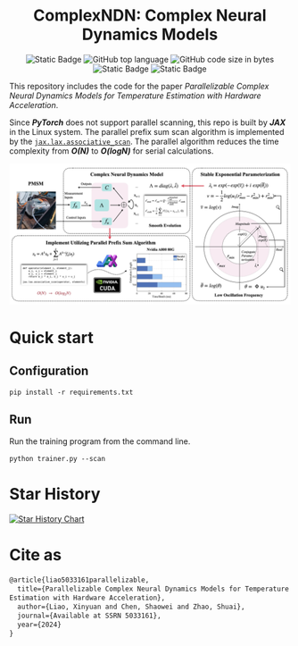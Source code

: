 <div align="center">
<h1>ComplexNDN: Complex Neural Dynamics Models</h1>

![Static Badge](https://img.shields.io/hexpm/l/plug)
![GitHub top language](https://img.shields.io/github/languages/top/xinyuanliao/complexndm)
![GitHub code size in bytes](https://img.shields.io/github/languages/code-size/xinyuanliao/complexndm)
![Static Badge](https://img.shields.io/badge/Framework-JAX-orange)
![Static Badge](https://img.shields.io/badge/Test_Platform-Linux-pink)
</div>

This repository includes the code for the paper _Parallelizable Complex Neural Dynamics Models for Temperature Estimation with Hardware Acceleration_.

Since _**PyTorch**_ does not support parallel scanning, this repo is built by _**JAX**_ in the Linux system. The parallel prefix sum scan algorithm is implemented by the [```jax.lax.associative_scan```](https://jax.readthedocs.io/en/latest/_autosummary/jax.lax.associative_scan.html). The parallel algorithm reduces the time complexity from _**O(N)**_ to _**O(logN)**_ for serial calculations. 
<p align="center">
  <img src="https://github.com/XinyuanLiao/complexNDM/blob/main/Figs/frame.jpg" width="1000px"/>
</p>

# Quick start

## Configuration
```
pip install -r requirements.txt
```

## Run
Run the training program from the command line.

```
python trainer.py --scan
```

# Star History

[![Star History Chart](https://api.star-history.com/svg?repos=XinyuanLiao/complexNDM&type=Date)](https://star-history.com/#XinyuanLiao/complexNDM&Date)


# Cite as
```
@article{liao5033161parallelizable,
  title={Parallelizable Complex Neural Dynamics Models for Temperature Estimation with Hardware Acceleration},
  author={Liao, Xinyuan and Chen, Shaowei and Zhao, Shuai},
  journal={Available at SSRN 5033161},
  year={2024}
}
```
